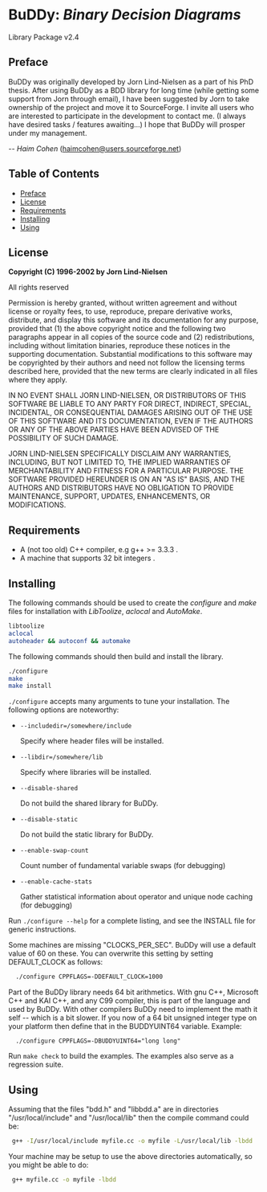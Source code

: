 # BuDDy: _Binary Decision Diagrams_
Library Package v2.4

## Preface

BuDDy was originally developed by Jorn Lind-Nielsen as a part of his PhD thesis.
After using BuDDy as a BDD library for long time (while getting some support
from Jorn through email), I have been suggested by Jorn to take ownership of the
project and move it to SourceForge. I invite all users who are interested to
participate in the development to contact me. (I always have desired tasks /
features awaiting...) I hope that BuDDy will prosper under my management.

-- _Haim Cohen_ (haimcohen@users.sourceforge.net)

## Table of Contents

- [Preface](#preface)
- [License](#license)
- [Requirements](#requirements)
- [Installing](#installing)
- [Using](#using)


## License

**Copyright (C) 1996-2002 by Jorn Lind-Nielsen**

All rights reserved

Permission is hereby granted, without written agreement and without license or
royalty fees, to use, reproduce, prepare derivative works, distribute, and
display this software and its documentation for any purpose, provided that (1)
the above copyright notice and the following two paragraphs appear in all copies
of the source code and (2) redistributions, including without limitation
binaries, reproduce these notices in the supporting documentation. Substantial
modifications to this software may be copyrighted by their authors and need not
follow the licensing terms described here, provided that the new terms are
clearly indicated in all files where they apply.

IN NO EVENT SHALL JORN LIND-NIELSEN, OR DISTRIBUTORS OF THIS SOFTWARE BE LIABLE
TO ANY PARTY FOR DIRECT, INDIRECT, SPECIAL, INCIDENTAL, OR CONSEQUENTIAL DAMAGES
ARISING OUT OF THE USE OF THIS SOFTWARE AND ITS DOCUMENTATION, EVEN IF THE
AUTHORS OR ANY OF THE ABOVE PARTIES HAVE BEEN ADVISED OF THE POSSIBILITY OF SUCH
DAMAGE.

JORN LIND-NIELSEN SPECIFICALLY DISCLAIM ANY WARRANTIES, INCLUDING, BUT NOT
LIMITED TO, THE IMPLIED WARRANTIES OF MERCHANTABILITY AND FITNESS FOR A
PARTICULAR PURPOSE. THE SOFTWARE PROVIDED HEREUNDER IS ON AN "AS IS" BASIS, AND
THE AUTHORS AND DISTRIBUTORS HAVE NO OBLIGATION TO PROVIDE MAINTENANCE, SUPPORT,
UPDATES, ENHANCEMENTS, OR MODIFICATIONS.

## Requirements

- A (not too old) C++ compiler, e.g g++ >= 3.3.3 .
- A machine that supports 32 bit integers .

## Installing

The following commands should be used to create the _configure_ and _make_ files
for installation with _LibToolize_, _aclocal_ and _AutoMake_.

```bash
libtoolize
aclocal
autoheader && autoconf && automake
```

The following commands should then build and install the library.

```bash
./configure
make
make install
```

`./configure` accepts many arguments to tune your installation. The following
options are noteworthy:

- `--includedir=/somewhere/include`

  Specify where header files will be installed.

- `--libdir=/somewhere/lib`

  Specify where libraries will be installed.

- `--disable-shared`

  Do not build the shared library for BuDDy.

- `--disable-static`

  Do not build the static library for BuDDy.

- `--enable-swap-count`

  Count number of fundamental variable swaps (for debugging)

- `--enable-cache-stats`

  Gather statistical information about operator and unique node
  caching (for debugging)

Run `./configure --help` for a complete listing, and see the INSTALL file for
generic instructions.

Some machines are missing "CLOCKS_PER_SEC". BuDDy will use a default value of 60
on these. You can overwrite this setting by setting DEFAULT_CLOCK as follows:

```bash
  ./configure CPPFLAGS=-DDEFAULT_CLOCK=1000
```

Part of the BuDDy library needs 64 bit arithmetics. With gnu C++, Microsoft C++
and KAI C++, and any C99 compiler, this is part of the language and used by
BuDDy. With other compilers BuDDy need to implement the math it self -- which is
a bit slower. If you now of a 64 bit unsigned integer type on your platform then
define that in the BUDDYUINT64 variable. Example:
   
```
  ./configure CPPFLAGS=-DBUDDYUINT64="long long"
```

Run `make check` to build the examples. The examples also serve as a regression
suite.

## Using

Assuming that the files "bdd.h" and "libbdd.a" are in directories
"/usr/local/include" and "/usr/local/lib" then the compile command could be:

```bash
 g++ -I/usr/local/include myfile.cc -o myfile -L/usr/local/lib -lbdd
```

Your machine may be setup to use the above directories automatically, so you
might be able to do:

```bash
 g++ myfile.cc -o myfile -lbdd
```
